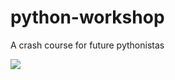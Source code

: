 # python-workshop
A crash course for future pythonistas


[![](http://mybinder.org/badge.svg)](http://mybinder.org/repo/Shiphero/python-workshop)